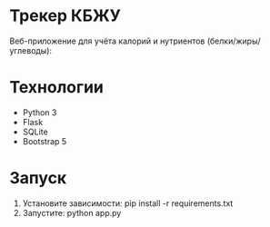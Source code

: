 # Трекер КБЖУ

Веб-приложение для учёта калорий и нутриентов (белки/жиры/углеводы): 

# Технологии
- Python 3
- Flask
- SQLite
- Bootstrap 5

# Запуск
1. Установите зависимости: pip install -r requirements.txt
2. Запустите: python app.py
